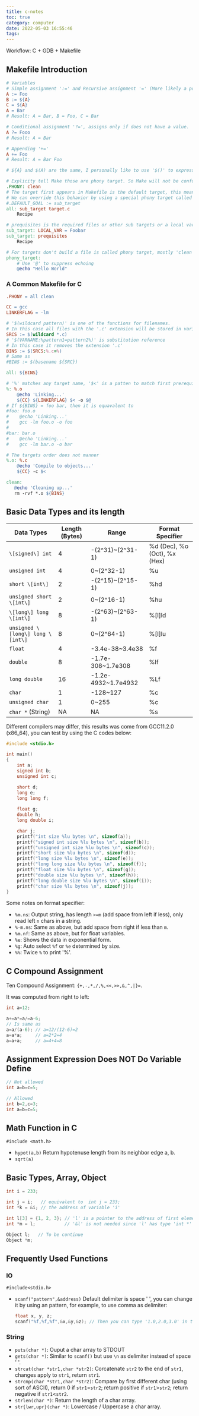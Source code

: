 ```yaml
---
title: c-notes
toc: true
category: computer
date: 2022-05-03 16:55:46
tags:
---
```


Workflow: C + GDB + Makefile

<!-- more -->

## Makefile Introduction

```makefile
# Variables
# Simple assignment ':=' and Recursive assignment '=' (More likely a pointer)
A := Foo
B := ${A}
C = ${A}
A = Bar
# Result: A = Bar, B = Foo, C = Bar

# Conditional assignment '?=', assigns only if does not have a value.
A ?= Fooo
# Result: A = Bar

# Appending '+='
A += Foo
# Result: A = Bar Foo

# ${A} and $(A) are the same, I personally like to use '$()' to express that there is a function called.

# Explicity tell Make those are phony target. So Make will not be confused if there is a file called 'clean' in the directory
.PHONY: clean
# The target first appears in Makefile is the default target, this means barely run 'make' will execute target 'all'.
# We can override this behavior by using a special phony target called '.DEFAULT_GOAL'
#.DEFAULT_GOAL := sub_target
all: sub_target target.c
    Recipe

# prequisites is the required files or other sub targets or a local variable.
sub_target: LOCAL_VAR = Foobar
sub_target: prequisites
    Recipe

# For targets don't build a file is called phony target, mostly 'clean' is like to be a phony target
phony_target:
    # Use '@' to suppress echoing
    @echo "Hello World"
```

### A Common Makefile for C

```makefile
.PHONY = all clean

CC = gcc
LINKERFLAG = -lm

# '$(wildcard pattern)' is one of the functions for filenames.
# In this case all files with the '.c' extension will be stored in variable '${SRCS}'
SRCS := $(wildcard *.c)
# '$(VARNAME:%pattern1=pattern2%)' is substitution reference
# In this case it removes the extension '.c'
BINS := $(SRCS:%.c=%)
# Same as
#BINS := $(basename ${SRC})

all: ${BINS}

# '%' matches any target name, '$<' is a patten to match first prerequisite, '$@' matches the target name
%: %.o
    @echo 'Linking...'
    ${CC} ${LINKERFLAG} $< -o $@
# If ${BINS} = foo bar, then it is equavalent to
#foo: foo.o
#    @echo 'Linking...'
#    gcc -lm foo.o -o foo
#
#bar: bar.o
#    @echo 'Linking...'
#    gcc -lm bar.o -o bar

# The targets order does not manner
%.o: %.c
    @echo 'Compile to objects...'
    ${CC} -c $<

clean:
   @echo 'Cleaning up...'
   rm -rvf *.o ${BINS}
```

## Basic Data Types and its length

| Data Types                       | Length (Bytes) | Range               | Format Specifier             |
| --                               | --             | --                  | --                           |
| `\[signed\] int`                 | 4              | -(2^31)~(2^31-1)    | %d (Dec), %o (Oct), %x (Hex) |
| `unsigned int`                   | 4              | 0~(2^32-1)          | %u                           |
| `short \[int\]`                  | 2              | -(2^15)~(2^15-1)    | %hd                          |
| `unsigned short \[int\]`         | 2              | 0~(2^16-1)          | %hu                          |
| `\[long\] long \[int\]`          | 8              | -(2^63)~(2^63-1)    | %[l]ld                       |
| `unsigned \[long\] long \[int\]` | 8              | 0~(2^64-1)          | %[l]lu                       |
| `float`                          | 4              | -3.4e-38~3.4e38     | %f                           |
| `double`                         | 8              | -1.7e-308~1.7e308   | %lf                          |
| `long double`                    | 16             | -1.2e-4932~1.7e4932 | %Lf                          |
| `char`                           | 1              | -128~127            | %c                           |
| `unsigned char`                  | 1              | 0~255               | %c                           |
| `char *` (String)                | NA             | NA                  | %s                           |

Different compilers may differ, this results was come from GCC11.2.0 (x86\_64), you can test by using the C codes below:
```c
#include <stdio.h>

int main()
{
    int a;
    signed int b;
    unsigned int c;

    short d;
    long e;
    long long f;
    
    float g;
    double h;
    long double i;

    char j;
    printf("int size %lu bytes \n", sizeof(a));
    printf("signed int size %lu bytes \n", sizeof(b));
    printf("unsigned int size %lu bytes \n", sizeof(c));
    printf("short size %lu bytes \n", sizeof(d));
    printf("long size %lu bytes \n", sizeof(e));
    printf("long long size %lu bytes \n", sizeof(f));
    printf("float size %lu bytes \n", sizeof(g));
    printf("double size %lu bytes \n", sizeof(h));
    printf("long double size %lu bytes \n", sizeof(i));
    printf("char size %lu bytes \n", sizeof(j));
}
```

Some notes on format specifier:
- `%m.ns`: Output string, has length `>=m` (add space from left if less), only read left `n` chars in a string.
- `%-m.ns`: Same as above, but add space from right if less than `m`.
- `%m.nf`: Same as above, but for float variables.
- `%e`: Shows the data in exponential form.
- `%g`: Auto select `%f` or `%e` determined by size.
- `%%`: Twice `%` to print '%'.

## C Compound Assignment

Ten Compound Assignment: `{+,-,*,/,%,<<,>>,&,^,|}=`.

It was computed from right to left:
```c
int a=12;

a+=a*=a/=a-6;
// Is same as
a=a/(a-6); // a=12/(12-6)=2
a=a*a;     // a=2*2=4
a=a+a;     // a=4+4=8
```

## Assignment Expression Does NOT Do Variable Define

```c
// Not allowed
int a=b=c=5;

// Allowed
int b=2,c=3;
int a=b=c=5;
```

## Math Function in C

`#include <math.h>`

- `hypot(a,b)` Return hypotenuse length from its neighbor edge a, b.
- `sqrt(a)`

## Basic Types, Array, Object

```c
int i = 233;

int j = i;   // equivalent to  int j = 233;
int *k = &i; // the address of variable 'i'

int l[3] = {1, 2, 3}; // 'l' is a pointer to the address of first element in array, its type is 'int *'
int *m = l;           // '&l' is not needed since 'l' has type 'int *'

Object l;   // To be continue
Object *m; 
```

## Frequently Used Functions

### IO

`#include<stdio.h>`

- `scanf("pattern",&address)`
  Default delimiter is space ' ', you can change it by using an pattern, for example, to use comma as delimiter:
  ```c
  float x, y, z;
  scanf("%f,%f,%f",&x,&y,&z); // Then you can type '1.0,2.0,3.0' in terminal
  ```

### String

- `puts(char *)`: Ouput a char array to STDOUT
- `gets(char *)`: Similar to `scanf()` but use `\n` as delimiter instead of space ' '.
- `strcat(char *str1,char *str2)`: Corcatenate `str2` to the end of `str1`, changes apply to `str1`, return `str1`.
- `strcmp(char *str1,char *str2)`: Compare by first different char (using sort of ASCII), return 0 if `str1`=`str2`; return positive if `str1`>`str2`; return negative if `str1`<`str2`.
- `strlen(char *)`: Return the length of a char array.
- `str{lwr,upr}(char *)`: Lowercase / Uppercase a char array.

